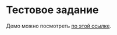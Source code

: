 # Тестовое задание

Демо можно посмотреть [по этой ссылке](https://xellamay.github.io/test-task-trains/).
